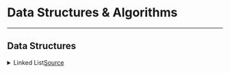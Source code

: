 # **Data Structures & Algorithms**

---

## Data Structures

<details>
  <summary>Linked List<a href = "https://github.com/anchitbhuhan/DS-ALGO-Java-/tree/main/LinkedList">Source</a></summary>

<details>

  <summary>Reverse a Linked List</summary>

  * <a>Simple Traversal</a>
  * <a>2 Pointers</a>
  * <a>Tail Recursive Method</a>
  * <a>Using Stack</a>
  * <a>Using Array</a>

</details>

<details>
  <summary>Middle of a Linked List</summary>

  * <a>Iterative Method</a>
  * <a>Recursive Method</a>
  * <a>3rd Approach</a>

</details>

<details>
  <summary>Palindrome</summary>

  * <a>Using Stack</a>
  * <a>By Finding the Middle and reversing</a>
  * <a>Recursion</a>

</details>

<details>
  <summary>Identical Linked List</summary>

  * <a>Iterative</a>
  * <a>Recursive Approach</a>

</details>

<details>
  <summary>Remove Duplicates</summary>

<details>
  <summary>Remove Duplicates from Unsorted LL</summary>

  * <a>Using 2 Loops    </a>
  * <a>Use Sorting</a>

</details

<details>
  <summary>Remove Duplicates from Sorted LL</summary>

  * <a>Iterative</a>
  * <a>Recursive Approach</a>
  * <a>3rd Approach</a>

</details

</details>

</details>
